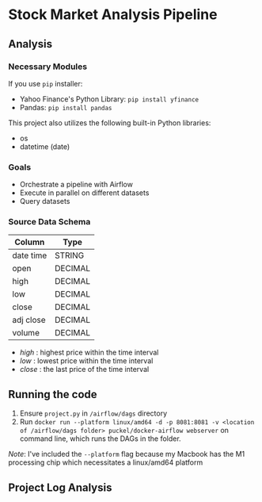 # Stock Market Analysis Pipeline
## Analysis

### Necessary Modules 

If you use `pip` installer:
* Yahoo Finance's Python Library: `pip install yfinance`
* Pandas: `pip install pandas`

This project also utilizes the following built-in Python libraries:
* os
* datetime (date)


### Goals
* Orchestrate a pipeline with Airflow
* Execute in parallel on different datasets
* Query datasets

### Source Data Schema

|Column    | Type   |
|----------|--------|
|date time |STRING  |
|open      |DECIMAL |
|high      |DECIMAL | 
|low       |DECIMAL | 
|close     |DECIMAL |  
|adj close |DECIMAL |
|volume    |DECIMAL |

* *high* : highest price within the time interval
* *low* : lowest price within the time interval
* *close* : the last price of the time interval

## Running the code
1. Ensure `project.py` in `/airflow/dags` directory
2. Run `docker run --platform linux/amd64 -d -p 8081:8081 -v <location of /airflow/dags folder> puckel/docker-airflow webserver` on command line, which runs the DAGs in the folder. 

*Note*: I've included the `--platform` flag because my Macbook has the M1 processing chip which necessitates a linux/amd64 platform

## Project Log Analysis
